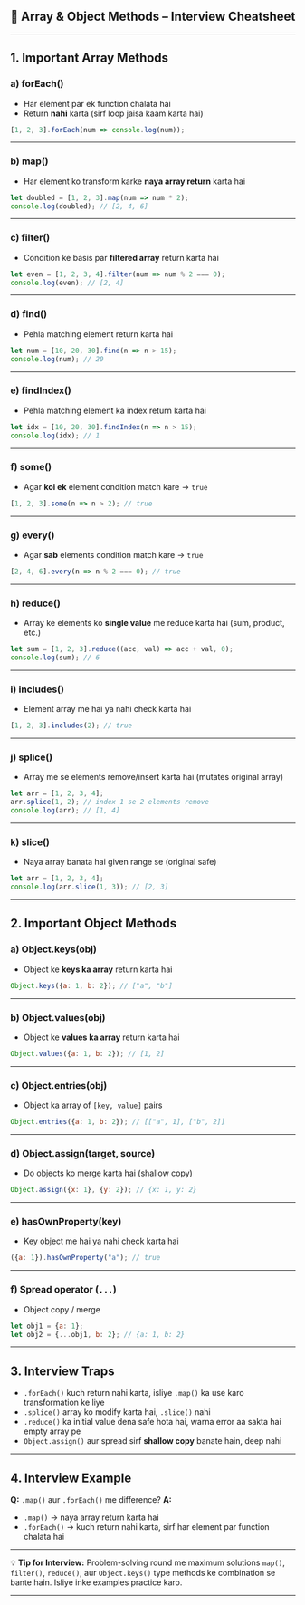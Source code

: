 ## 📝 **Array & Object Methods – Interview Cheatsheet**

---

## **1. Important Array Methods**

### **a) forEach()**

* Har element par ek function chalata hai
* Return **nahi** karta (sirf loop jaisa kaam karta hai)

```js
[1, 2, 3].forEach(num => console.log(num));
```

---

### **b) map()**

* Har element ko transform karke **naya array return** karta hai

```js
let doubled = [1, 2, 3].map(num => num * 2);
console.log(doubled); // [2, 4, 6]
```

---

### **c) filter()**

* Condition ke basis par **filtered array** return karta hai

```js
let even = [1, 2, 3, 4].filter(num => num % 2 === 0);
console.log(even); // [2, 4]
```

---

### **d) find()**

* Pehla matching element return karta hai

```js
let num = [10, 20, 30].find(n => n > 15);
console.log(num); // 20
```

---

### **e) findIndex()**

* Pehla matching element ka index return karta hai

```js
let idx = [10, 20, 30].findIndex(n => n > 15);
console.log(idx); // 1
```

---

### **f) some()**

* Agar **koi ek** element condition match kare → `true`

```js
[1, 2, 3].some(n => n > 2); // true
```

---

### **g) every()**

* Agar **sab** elements condition match kare → `true`

```js
[2, 4, 6].every(n => n % 2 === 0); // true
```

---

### **h) reduce()**

* Array ke elements ko **single value** me reduce karta hai (sum, product, etc.)

```js
let sum = [1, 2, 3].reduce((acc, val) => acc + val, 0);
console.log(sum); // 6
```

---

### **i) includes()**

* Element array me hai ya nahi check karta hai

```js
[1, 2, 3].includes(2); // true
```

---

### **j) splice()**

* Array me se elements remove/insert karta hai (mutates original array)

```js
let arr = [1, 2, 3, 4];
arr.splice(1, 2); // index 1 se 2 elements remove
console.log(arr); // [1, 4]
```

---

### **k) slice()**

* Naya array banata hai given range se (original safe)

```js
let arr = [1, 2, 3, 4];
console.log(arr.slice(1, 3)); // [2, 3]
```

---

## **2. Important Object Methods**

### **a) Object.keys(obj)**

* Object ke **keys ka array** return karta hai

```js
Object.keys({a: 1, b: 2}); // ["a", "b"]
```

---

### **b) Object.values(obj)**

* Object ke **values ka array** return karta hai

```js
Object.values({a: 1, b: 2}); // [1, 2]
```

---

### **c) Object.entries(obj)**

* Object ka array of `[key, value]` pairs

```js
Object.entries({a: 1, b: 2}); // [["a", 1], ["b", 2]]
```

---

### **d) Object.assign(target, source)**

* Do objects ko merge karta hai (shallow copy)

```js
Object.assign({x: 1}, {y: 2}); // {x: 1, y: 2}
```

---

### **e) hasOwnProperty(key)**

* Key object me hai ya nahi check karta hai

```js
({a: 1}).hasOwnProperty("a"); // true
```

---

### **f) Spread operator (`...`)**

* Object copy / merge

```js
let obj1 = {a: 1};
let obj2 = {...obj1, b: 2}; // {a: 1, b: 2}
```

---

## **3. Interview Traps**

* `.forEach()` kuch return nahi karta, isliye `.map()` ka use karo transformation ke liye
* `.splice()` array ko modify karta hai, `.slice()` nahi
* `.reduce()` ka initial value dena safe hota hai, warna error aa sakta hai empty array pe
* `Object.assign()` aur spread sirf **shallow copy** banate hain, deep nahi

---

## **4. Interview Example**

**Q:** `.map()` aur `.forEach()` me difference?
**A:**

* `.map()` → naya array return karta hai
* `.forEach()` → kuch return nahi karta, sirf har element par function chalata hai

---

💡 **Tip for Interview:**
Problem-solving round me maximum solutions `map()`, `filter()`, `reduce()`,
aur `Object.keys()` type methods ke combination se bante hain.
Isliye inke examples practice karo.

---
